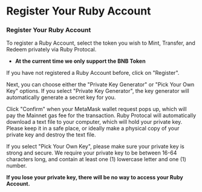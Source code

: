 # Register Your Ruby Account

### Register Your Ruby Account <a href="#register-your-ruby-account" id="register-your-ruby-account"></a>

To register a Ruby Account, select the token you wish to Mint, Transfer, and Redeem privately via Ruby Protocal.

* **At the current time we only support the BNB Token**

If you have not registered a Ruby Account before, click on "Register".

Next, you can choose either the "Private Key Generator" or "Pick Your Own Key" options. If you select "Private Key Generator", the key generator will automatically generate a secret key for you.

Click "Confirm" when your MetaMask wallet request pops up, which will pay the Mainnet gas fee for the transaction. Ruby Protocal will automatically download a text file to your computer, which will hold your private key. Please keep it in a safe place, or ideally make a physical copy of your private key and destroy the text file.

If you select "Pick Your Own Key", please make sure your private key is strong and secure. We require your private key to be between 16-64 characters long, and contain at least one (1) lowercase letter and one (1) number.

**If you lose your private key, there will be no way to access your Ruby Account.**
